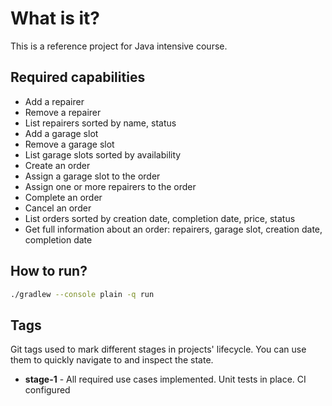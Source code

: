 # What is it?

This is a reference project for Java intensive course.

## Required capabilities

* Add a repairer
* Remove a repairer
* List repairers sorted by name, status
* Add a garage slot
* Remove a garage slot
* List garage slots sorted by availability
* Create an order
* Assign a garage slot to the order
* Assign one or more repairers to the order
* Complete an order
* Cancel an order
* List orders sorted by creation date, completion date, price, status
* Get full information about an order: repairers, garage slot, creation date, completion date

## How to run?

```bash
./gradlew --console plain -q run
```

## Tags

Git tags used to mark different stages in projects' lifecycle. You can use them to quickly navigate to and inspect the
state.

* **stage-1** - All required use cases implemented. Unit tests in place. CI configured